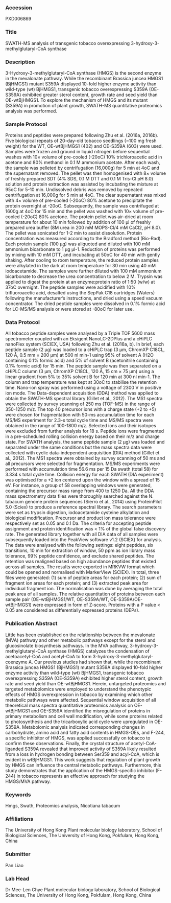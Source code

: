 ### Accession
PXD006869

### Title
SWATH-MS analysis of transgenic tobacco overexpressing 3-hydroxy-3-methylglutaryl-CoA synthase

### Description
3-Hydroxy-3-methylglutaryl-CoA synthase (HMGS) is the second enzyme in the mevalonate pathway. While the recombinant Brassica juncea HMGS1 (BjHMGS1) mutant S359A displayed 10-fold higher enzyme activity than wild-type (wt) BjHMGS1, transgenic tobacco overexpressing S359A (OE-S359A) exhibited greater sterol content, growth rate and seed yield than OE-wtBjHMGS1. To explore the mechanism of HMGS and its mutant (S359A) in promotion of plant growth, SWATH-MS quantitative proteomics analysis was performed.

### Sample Protocol
Proteins and peptides were prepared following Zhu et al. (2016a, 2016b). Five biological repeats of 20-day-old tobacco seedlings (~100 mg fresh weight) for the WT, OE-wtBjHMGS1 (402) and OE-S359A (603) were used. Samples were frozen and ground in liquid nitrogen before sequential washes with 10× volume of pre-cooled (-20oC) 10% trichloroacetic acid in acetone and 80% methanol in 0.1 M ammonium acetate. After each wash, the sample was pelleted by centrifugation (16,000g) for 5 min at 4oC and the supernatant removed. The pellet was then homogenised with 8× volume of freshly prepared SDT (4% SDS, 0.1 M DTT and 0.1 M Tris-Cl pH 8.0) solution and protein extraction was assisted by incubating the mixture at 95oC for 5-10 min. Undissolved debris was removed by repeated centrifugation at 16,000g for 5 min at 4oC. The clear supernatant was mixed with 4× volume of pre-cooled (-20oC) 80% acetone to precipitate the protein overnight at -20oC. Subsequently, the sample was centrifuged at 1600g at 4oC for 15 min and the pellet was washed with 10× volume of pre-cooled (-20oC) 80% acetone. The protein pellet was air-dried at room temperature for about 10 min followed by addition of 100 µl of freshly prepared urea buffer (8M urea in 200 mM MOPS-Cl/4 mM CaCl2, pH 8.0). The pellet was sonicated for 1-2 min to assist dissolution. Protein concentration was measured according to the Bradford method (Bio-Rad).       Each protein sample (100 µg) was aliquoted and diluted with 100 mM ammonium bicarbonate to 1 µg µl-1. Reduction of proteins was performed by mixing with 10 mM DTT, and incubating at 50oC for 40 min with gently shaking. After cooling to room temperature, the reduced protein samples were alkylated in the dark at room temperature for 30 min using 40 mM iodoacetamide. The samples were further diluted with 100 mM ammonium bicarbonate to decrease the urea concentration to below 2 M. Trypsin was applied to digest the protein at an enzyme:protein ratio of 1:50 (w/w) at 37oC overnight. The peptide samples were acidified with 10% trifluoroacetic acid, desalted using the SepPak C18 cartridges (Waters) following the manufacturer’s instructions, and dried using a speed vacuum concentrator. The dried peptide samples were dissolved in 0.1% formic acid for LC-MS/MS analysis or were stored at -80oC for later use.

### Data Protocol
All tobacco peptide samples were analysed by a Triple TOF 5600 mass spectrometer coupled with an Eksigent NanoLC-2DPlus and a cHiPLC nanoFlex system (SCIEX, USA) following Zhu et al. (2016a, b). In brief, each peptide sample (2 µg) was loaded to a cHiPLC trap (3 µm, ChromXP C18CL, 120 Å, 0.5 mm × 200 µm) at 500 nl min-1 using 95% of solvent A (H2O containing 0.1% formic acid) and 5% of solvent B (acetonitrile containing 0.1% formic acid) for 15 min. The peptide sample was then separated on a cHiPLC column (3 µm, ChromXP C18CL, 120 Å, 15 cm × 75 µm) using a linear gradient from 5% to 35% solvent B for 120 min at 300 nl min-1. The column and trap temperature was kept at 30oC to stabilise the retention time. Nano-ion spray was performed using a voltage of 2300 V in positive ion mode. The Data-dependent acquisition (DDA) method was applied to obtain the SWATH-MS spectral library (Gillet et al., 2012). The MS1 spectra were collected by survey scanning of 250 ms (TOF-MS) in the range of 350-1250 m/z. The top 40 precursor ions with a charge state (+2 to +5) were chosen for fragmentation with 50-ms accumulation time for each MS/MS experiment for 2.3-s total cycle time and MS/MS spectra were obtained in the range of 100-1800 m/z. Selected ions and their isotopes were excluded from further analysis for 18 s. Peptide ions were fragmented in a pre-scheduled rolling collision energy based on their m/z and charge state. For SWATH analysis, the same peptide sample (2 µg) was loaded and separated under the same conditions but the mass spectra data were collected with cyclic data-independent acquisition (DIA) method (Gillet et al., 2012). The MS1 spectra were obtained by survey scanning of 50 ms and all precursors were selected for fragmentation. MS/MS experiments were performed with accumulation time 56.6 ms per 15 Da swath (total 58) for 3.334 s total cycle time. Collision energy for each SWATH (DIA experiment) was optimised for a +2 ion centered upon the window with a spread of 15 eV. For instance, a group of 58 overlapping windows were generated, containing the precursor mass range from 400 to 1250 Da.         All the DDA mass spectrometry data files were thoroughly searched against the N. tabacum genome protein sequences (Sierro et al., 2014) using ProteinPilot 5.0 (Sciex) to produce a reference spectral library. The search parameters were set as trypsin digestion, iodoacetamide cysteine alkylation and biological modification. Precursor and product ion mass tolerance were respectively set as 0.05 and 0.1 Da. The criteria for accepting peptide assignment and protein identification was < 1% of the global false discovery rate. The generated library together with all DIA data of all samples were subsequently loaded into the PeakView software v1.2 (SCIEX) for analysis. The data were analysed with the following settings: eight peptides, six transitions, 10 min for extraction of window, 50 ppm as ion library mass tolerance, 99% peptide confidence, and exclude shared peptides. The retention was realigned based on high abundance peptides that existed across all samples. The results were exported in MRKVW format which could be opened and normalised with MarkerView (SCIEX). In total, three files were generated: (1) sum of peptide areas for each protein; (2) sum of fragment ion areas for each protein; and (3) extracted peak area for individual fragment ion. The normalisation was done by averaging the total peak area of all samples. The relative quantitation of proteins between each sample pair (OE-wtBjHMGS1/WT, OE-S359A/WT, OE-S359A/OE-wtBjHMGS1) were expressed in form of Z-score. Proteins with a P value < 0.05 are considered as differentially expressed proteins (DEPs).

### Publication Abstract
Little has been established on the relationship between the mevalonate (MVA) pathway and other metabolic pathways except for the sterol and glucosinolate biosynthesis pathways. In the MVA pathway, 3-hydroxy-3-methylglutaryl-CoA synthase (HMGS) catalyzes the condensation of acetoacetyl-CoA and acetyl-CoA to form 3-hydroxy-3-methylglutaryl-coenzyme A. Our previous studies had shown that, while the recombinant Brassica juncea HMGS1 (BjHMGS1) mutant S359A displayed 10-fold higher enzyme activity than wild-type (wt) BjHMGS1, transgenic tobacco overexpressing S359A (OE-S359A) exhibited higher sterol content, growth rate and seed yield than OE-wtBjHMGS1. Herein, untargeted proteomics and targeted metabolomics were employed to understand the phenotypic effects of HMGS overexpression in tobacco by examining which other metabolic pathways were affected. Sequential window acquisition of all theoretical mass spectra quantitative proteomics analysis on OE-wtBjHMGS1 and OE-S359A identified the misregulation of proteins in primary metabolism and cell wall modification, while some proteins related to photosynthesis and the tricarboxylic acid cycle were upregulated in OE-S359A. Metabolomic analysis indicated corresponding changes in carbohydrate, amino acid and fatty acid contents in HMGS-OEs, and F-244, a specific inhibitor of HMGS, was applied successfully on tobacco to confirm these observations. Finally, the crystal structure of acetyl-CoA-liganded S359A revealed that improved activity of S359A likely resulted from a loss in hydrogen bonding between Ser359 and acyl-CoA, which is evident in wtBjHMGS1. This work suggests that regulation of plant growth by HMGS can influence the central metabolic pathways. Furthermore, this study demonstrates that the application of the HMGS-specific inhibitor (F-244) in tobacco represents an effective approach for studying the HMGS/MVA pathway.

### Keywords
Hmgs, Swath, Proteomics analysis, Nicotiana tabacum

### Affiliations
The University of Hong Kong
Plant molecular biology laboratory, School of Biological Sciences, The University of Hong Kong, Pokfulam, Hong Kong, China

### Submitter
Pan Liao

### Lab Head
Dr Mee-Len Chye
Plant molecular biology laboratory, School of Biological Sciences, The University of Hong Kong, Pokfulam, Hong Kong, China


